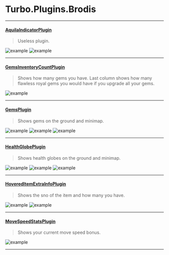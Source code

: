 # Turbo.Plugins.Brodis
***
#### [AquilaIndicatorPlugin](Brodis/AquilaIndicatorPlugin.cs)
> Useless plugin.

![example](https://cl.ly/lupy/Image%202017-08-08%20at%203.37.36%20PM.png) ![example](https://cl.ly/luzx/Image%202017-08-08%20at%203.37.50%20PM.png)
***
#### [GemsInventoryCountPlugin](Brodis/GemsInventoryCountPlugin.cs)
>Shows how many gems you have. Last column shows how many flawless royal gems you would have if you upgrade all your gems.

![example](https://cl.ly/luMO/Image%202017-08-08%20at%206.06.24%20PM.png)
***
#### [GemsPlugin](Brodis/GemsPlugin.cs)
>Shows gems on the ground and minimap.

![example](https://cl.ly/luHw/Image%202017-08-08%20at%203.44.13%20PM.png) ![example](https://cl.ly/luAz/Image%202017-08-08%20at%203.44.02%20PM.png) ![example](https://cl.ly/luhk/Image%202017-08-08%20at%203.43.31%20PM.png)
***
#### [HealthGlobePlugin](Brodis/HealthGlobePlugin.cs)
>Shows health globes on the ground and minimap.

![example](https://cl.ly/luoR/Image%202017-08-08%20at%205.22.40%20PM.png) ![example](https://cl.ly/lutH/Image%202017-08-08%20at%205.23.09%20PM.png) ![example](https://cl.ly/luUt/Image%202017-08-08%20at%205.23.31%20PM.png)
***
#### [HoveredItemExtraInfoPlugin](Brodis/HoveredItemExtraInfoPlugin.cs)
>Shows the sno of the item and how many you have.

![example](https://cl.ly/luJI/Image%202017-08-08%20at%203.58.47%20PM.png) ![example](https://cl.ly/lvFk/Image%202017-08-08%20at%203.57.39%20PM.png)
***
#### [MoveSpeedStatsPlugin](Brodis/MoveSpeedStatsPlugin.cs)
>Shows your current move speed bonus.

![example](https://cl.ly/lur2/Image%202017-08-08%20at%203.30.08%20PM.png)
***

